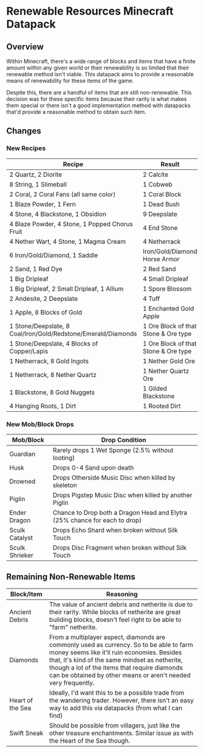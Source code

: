 # Renewable Resources Minecraft Datapack

## Overview

Within Minecraft, there's a wide range of blocks and items that have a finite amount within any given world or their renewability is so limited that their renewable method isn't viable. This datapack aims to provide a reasonable means of renewability for these items of the game.

Despite this, there are a handful of items that are still non-renewable. This decision was for these specific items because their rarity is what makes them special or there isn't a good implementation method with datapacks that'd provide a reasonable method to obtain such item.

## Changes

### New Recipes

| Recipe | Result |
| ------ | ------ |
| 2 Quartz, 2 Diorite | 2 Calcite |
| 8 String, 1 Slimeball | 1 Cobweb |
| 2 Coral, 2 Coral Fans (all same color) | 1 Coral Block |
| 1 Blaze Powder, 1 Fern | 1 Dead Bush |
| 4 Stone, 4 Blackstone, 1 Obsidion | 9 Deepslate |
| 4 Blaze Powder, 4 Stone, 1 Popped Chorus Fruit | 4 End Stone |
| 4 Nether Wart, 4 Stone, 1 Magma Cream | 4 Netherrack |
| 6 Iron/Gold/Diamond, 1 Saddle | Iron/Gold/Diamond Horse Armor |
| 2 Sand, 1 Red Dye | 2 Red Sand |
| 1 Big Dripleaf | 4 Small Dripleaf |
| 1 Big Dripleaf, 2 Small Dripleaf, 1 Allium | 1 Spore Blossom |
| 2 Andesite, 2 Deepslate | 4 Tuff |
| 1 Apple, 8 Blocks of Gold | 1 Enchanted Gold Apple |
| 1 Stone/Deepslate, 8 Coal/Iron/Gold/Redstone/Emerald/Diamonds | 1 Ore Block of that Stone & Ore type |
| 1 Stone/Deepslate, 4 Blocks of Copper/Lapis | 1 Ore Block of that Stone & Ore type |
| 1 Netherrack, 8 Gold Ingots | 1 Nether Gold Ore |
| 1 Netherrack, 8 Nether Quartz | 1 Nether Quartz Ore |
| 1 Blackstone, 8 Gold Nuggets | 1 Gilded Blackstone |
| 4 Hanging Roots, 1 Dirt | 1 Rooted Dirt |

### New Mob/Block Drops

| Mob/Block | Drop Condition |
| --------- | -------------- |
| Guardian | Rarely drops 1 Wet Sponge (2.5% without looting) |
| Husk | Drops 0-4 Sand upon death |
| Drowned | Drops Otherside Music Disc when killed by skeleton |
| Piglin | Drops Pigstep Music Disc when killed by another Piglin |
| Ender Dragon | Chance to Drop both a Dragon Head and Elytra (25% chance for each to drop) |
| Sculk Catalyst | Drops Echo Shard when broken without Silk Touch |
| Sculk Shrieker | Drops Disc Fragment when broken without Silk Touch |

## Remaining Non-Renewable Items

| Block/Item | Reasoning |
| ---------- | --------- |
| Ancient Debris | The value of ancient debris and netherite is due to their rarity. While blocks of netherite are great building blocks, doesn't feel right to be able to "farm" netherite. |
| Diamonds | From a multiplayer aspect, diamonds are commonly used as currency. So to be able to farm money seems like it'll ruin economies. Besides that, it's kind of the same mindset as netherite, though a lot of the items that require diamonds can be obtained by other means or aren't needed very frequently. |
| Heart of the Sea | Ideally, I'd want this to be a possible trade from the wandering trader. However, there isn't an easy way to add this via datapacks (from what I can find) |
| Swift Sneak | Should be possible from villagers, just like the other treasure enchantments. Similar issue as with the Heart of the Sea though. |